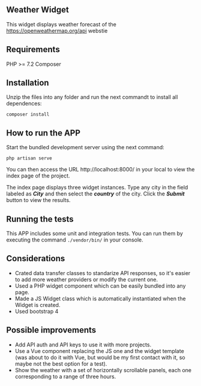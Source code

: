 ## Weather Widget

This widget displays weather forecast of the https://openweathermap.org/api webstie

## Requirements

PHP >= 7.2
Composer

## Installation

Unzip the files into any folder and run the next commandt to install all dependences:

```composer install```

## How to run the APP

Start the bundled development server using the next command:

```php artisan serve``` 

You can then access the URL http://localhost:8000/ in your local to view the index page of the project.

The index page displays three widget instances. Type any city in the field labeled as **_City_** and then select the **_country_** of the city. Click the **_Submit_** button to view the results.

## Running the tests

This APP includes some unit and integration tests. You can run them by executing the command ```./vendor/bin/``` in your console.

## Considerations

* Crated data transfer classes to standarize API responses, so it's easier to add more weather providers or modify the current one.
* Used a PHP widget component which can be easily bundled into any page.
* Made a JS Widget class which is automatically instantiated when the Widget is created.
* Used bootstrap 4

## Possible improvements

* Add API auth and API keys to use it with more projects.
* Use a Vue component replacing the JS one and the widget template (was about to do it with Vue, but would be my first contact with it, so maybe not the best option for a test).
* Show the weather with a set of horizontally scrollable panels, each one corresponding to a range of three hours.
